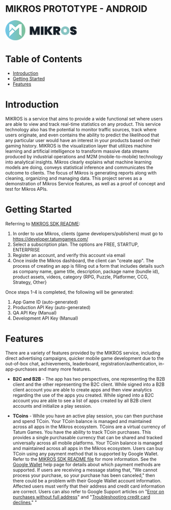 # **MIKROS PROTOTYPE - ANDROID**

<img src = "https://github.com/enhang/ITIP-1/blob/main/mikros_logo.png" width="225">

# Table of Contents
 * [Introduction](#introduction)
 * [Getting Started](#gettingstarted)
 * [Features](#features)

# Introduction
MIKROS is a service that aims to provide a wide functional set where users are able to view and track real-time statistics on any product. This service technology also has the potential to monitor traffic sources, track where users originate, and even contains the ability to predict the likelihood that any particular user would have an interest in your products based on their gaming history. MIKROS is the visualization layer that utilizes machine learning and artificial intelligence to transform massive data streams produced by industrial operations and M2M (mobile-to-mobile) technology into analytical insights. Mikros clearly explains what machine learning models are doing, conveys statistical inference and communicates the outcome to clients. The focus of Mikros is generating reports along with cleaning, organizing and managing data. This project serves as a demonstration of Mikros Service features, as well as a proof of concept and test for Mikros APIs.

# Getting Started
Referring to [MIKROS SDK README](https://github.com/TATUMGAMES/TG-MIKROS-SDK/blob/master/README.md#getting-started):
1. In order to use Mikros, clients (game developers/publishers) must go to https://developer.tatumgames.com/
2. Select a subscription plan. The options are FREE, STARTUP, ENTERPRISE
3. Register an account, and verify this account via email
4. Once inside the Mikros dashboard, the client can "create app". The process of creating an app is filling out a form that includes details such as company name, game title, description, package name (bundle id), product assets, videos, category {RPG, Puzzle, Platformer, CCG, Strategy, Other}

Once steps 1-4 is completed, the following will be generated:
1. App Game ID (auto-generated)
2. Production API Key (auto-generated)
3. QA API Key (Manual)
4. Development API Key (Manual)

# Features
There are a variety of features provided by the MIKROS service, including direct advertising campaigns, quicker mobile game development due to the out-of-box chat, achievements, leaderboard, registration/authentication, in-app-purchases and many more features.

* **B2C and B2B** -
The app has two perspectives, one representing the B2B client and the other representing the B2C client. While signed into a B2B client account you are able to create apps and then view analytics regarding the use of the apps you created. While signed into a B2C account you are able to see a list of apps created by all B2B client accounts and initialize a play session. 

* **TCoins** -
While you have an active play session, you can then purchase and spend TCoin. Your TCoin balance is managed and maintained across all apps in the Mikros ecosystem. TCoins are a virtual currency of Tatum Games. You have the ability to track TCoin purchases. This provides a single purchasable currency that can be shared and tracked universally across all mobile platforms. Your TCoin balance is managed and maintained across all apps in the Mikros ecosystem. Users can buy TCoin using any payment method that is supported by Google Wallet. Refer to the [MIKROS SDK README file](https://github.com/TATUMGAMES/TG-MIKROS-SDK/blob/master/README.md#t-coins) for more information. See the [Google Wallet](https://support.google.com/googleplay/answer/2651410?hl=en&visit_id=637078994149444116-2382553265&rd=2) help page for details about which payment methods are supported. If users are receiving a message stating that, "We cannot process your purchase, so your purchase has been canceled," then there could be a problem with their Google Wallet account information. Affected users must verify that their address and credit card information are correct. Users can also refer to Google Support articles on "[Error on purchases without full address](https://support.google.com/googleplay/answer/1724953)" and "[Troubleshooting credit card declines.](https://support.google.com/googleplay/answer/2505684)"
"
